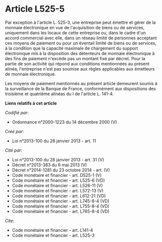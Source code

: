 # Article L525-5

Par exception à l'article L. 525-3, une entreprise peut émettre et gérer de la monnaie électronique en vue de l'acquisition
de biens ou de services, uniquement dans les locaux de cette entreprise ou, dans le cadre d'un accord commercial avec elle,
dans un réseau limité de personnes acceptant ces moyens de paiement ou pour un éventail limité de biens ou de services, à la
condition que la capacité maximale de chargement du support électronique mis à la disposition des détenteurs de monnaie
électronique à des fins de paiement n'excède pas un montant fixé par décret. Pour la partie de son activité qui répond aux
conditions mentionnées au présent alinéa, l'entreprise n'est pas soumise aux règles applicables aux émetteurs de monnaie
électronique. 

Les moyens de paiement mentionnés au présent article demeurent soumis à la surveillance de la Banque de France, conformément
aux dispositions des troisième et quatrième alinéas du I de l'article L. 141-4.

**Liens relatifs à cet article**

_Codifié par_:

  - Ordonnance n°2000-1223 du 14 décembre 2000 (V)

_Créé par_:

  - Loi n°2013-100 du 28 janvier 2013 - art. 11

_Cité par_:

  - Loi n°2013-100 du 28 janvier 2013 - art. 31 (V)
  - Décret n°2013-383 du 6 mai 2013 (V)
  - Décret n°2014-1281 du 23 octobre 2014 - art. (V)
  - Code monétaire et financier - art. D525-1 (V)
  - Code monétaire et financier - art. L525-6 (VD)
  - Code monétaire et financier - art. L526-11 (V)
  - Code monétaire et financier - art. L572-13 (V)
  - Code monétaire et financier - art. L612-21 (VD)
  - Code monétaire et financier - art. L745-8-4 (VD)
  - Code monétaire et financier - art. L755-8-4 (VD)
  - Code monétaire et financier - art. L765-8-4 (VD)

_Cite_:

  - Code monétaire et financier - art. L141-4
  - Code monétaire et financier - art. L525-3

